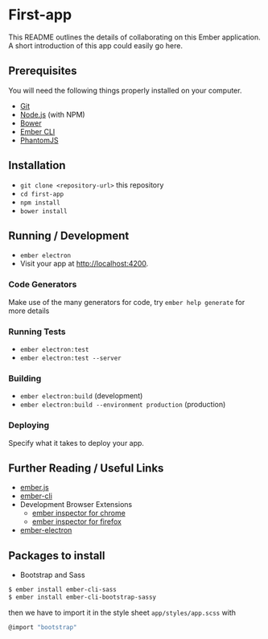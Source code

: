 # First-app

This README outlines the details of collaborating on this Ember application.
A short introduction of this app could easily go here.

## Prerequisites

You will need the following things properly installed on your computer.

* [Git](http://git-scm.com/)
* [Node.js](http://nodejs.org/) (with NPM)
* [Bower](http://bower.io/)
* [Ember CLI](http://ember-cli.com/)
* [PhantomJS](http://phantomjs.org/)

## Installation

* `git clone <repository-url>` this repository
* `cd first-app`
* `npm install`
* `bower install`

## Running / Development

* `ember electron`
* Visit your app at [http://localhost:4200](http://localhost:4200).

### Code Generators

Make use of the many generators for code, try `ember help generate` for more details

### Running Tests

* `ember electron:test`
* `ember electron:test --server`

### Building

* `ember electron:build` (development)
* `ember electron:build --environment production` (production)

### Deploying

Specify what it takes to deploy your app.

## Further Reading / Useful Links

* [ember.js](http://emberjs.com/)
* [ember-cli](http://ember-cli.com/)
* Development Browser Extensions
  * [ember inspector for chrome](https://chrome.google.com/webstore/detail/ember-inspector/bmdblncegkenkacieihfhpjfppoconhi)
  * [ember inspector for firefox](https://addons.mozilla.org/en-US/firefox/addon/ember-inspector/)
* [ember-electron](https://github.com/felixrieseberg/ember-electron)

## Packages to install
* Bootstrap and Sass
```bash
$ ember install ember-cli-sass
$ ember install ember-cli-bootstrap-sassy
```
then we have to import it in the style sheet `app/styles/app.scss` with
```javascript
@import "bootstrap"
```
